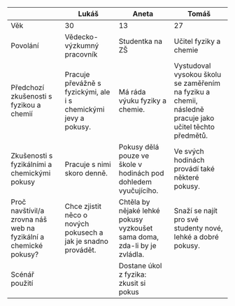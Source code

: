 |          | Lukáš                      | Aneta            | Tomáš                  |
|----------|----------------------------|------------------|------------------------|
| Věk      | 30                         | 13               | 27                     |
| Povolání | Vědecko-výzkumný pracovník | Studentka na ZŠ  | Učitel fyziky a chemie |
| Předchozí zkušenosti s fyzikou a chemií | Pracuje převážně s fyzickými, ale i s chemickými jevy a pokusy. | Má ráda výuku fyziky a chemie. | Vystudoval vysokou školu se zaměřením na fyziku a chemii, následně pracuje jako učitel těchto předmětů. |
| Zkušenosti s fyzikálními a chemickými pokusy | Pracuje s nimi skoro denně. | Pokusy dělá pouze ve škole v hodinách pod dohledem vyučujícího. | Ve svých hodinách provádí také některé pokusy. |
| Proč navštívil/a zrovna náš web na fyzikální a chemické pokusy? | Chce zjistit něco o nových pokusech a jak je snadno provádět. | Chtěla by nějaké lehké pokusy vyzkoušet sama doma, zda-li by je zvládla. | Snaží se najít pro své studenty nové, lehké a dobré pokusy. |
| Scénář použití ||Dostane úkol z fyzika: zkusit si pokus|
